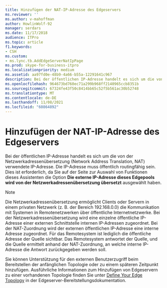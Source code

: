 ```yaml
---
title: Hinzufügen der NAT-IP-Adresse des Edgeservers
ms.reviewer: ''
ms.author: v-mahoffman
author: HowlinWolf-92
manager: serdars
ms.date: 11/17/2018
audience: ITPro
ms.topic: article
f1.keywords:
- CSH
ms.custom:
- ms.lync.tb.AddEdgeServerNatIpPage
ms.prod: skype-for-business-itpro
ms.localizationpriority: medium
ms.assetid: aa97fd0e-48b9-4a66-b55a-12291641c967
description: Bei der öffentlichen IP-Adresse handelt es sich um die von der Netzwerkadressenübersetzung (Network Address Translation, NAT) verwendete IP-Adresse. Die IP-Adresse muss öffentlich routingfähig sein. Dies ist erforderlich, da Sie auf der Seite zur Auswahl von Funktionen dieses Assistenten die Option Die externe IP-Adresse dieses Edgepools wird von der Netzwerkadressenübersetzung übersetzt ausgewählt haben.
ms.openlocfilehash: 964673bd760ec71a299b968ff2140965ccb8351b
ms.sourcegitcommit: 67324fe43f50c8414bb65c52f5b561ac30b52748
ms.translationtype: MT
ms.contentlocale: de-DE
ms.lasthandoff: 11/08/2021
ms.locfileid: "60864892"
---
```

# <a name="add-edge-server-nat-ip"></a>Hinzufügen der NAT-IP-Adresse des Edgeservers

Bei der öffentlichen IP-Adresse handelt es sich um die von der Netzwerkadressenübersetzung (Network Address Translation, NAT) verwendete IP-Adresse. Die IP-Adresse muss öffentlich routingfähig sein. Dies ist erforderlich, da Sie auf der Seite zur Auswahl von Funktionen dieses Assistenten die Option **Die externe IP-Adresse dieses Edgepools wird von der Netzwerkadressenübersetzung übersetzt** ausgewählt haben.

> [!NOTE]
> Die Netzwerkadressenübersetzung ermöglicht Clients oder Servern in einem privaten Netzwerk (z. B. der Bereich 192.168.0.0) die Kommunikation mit Systemen in Remotenetzwerken über öffentliche Internetnetzwerke. Bei der Netzwerkadressenübersetzung wird eine einzelne öffentliche IP-Adresse einer externen Schnittstelle internen IP-Adressen zugeordnet. Bei der NAT-Zuordnung wird der externen öffentlichen IP-Adresse eine interne Adresse zugeordnet. Für das Remotesystem ist lediglich die öffentliche Adresse der Quelle sichtbar. Das Remotesystem antwortet der Quelle, und die Quelle ermittelt anhand der NAT-Zuordnung, an welche interne IP-Adresse die Antwort zurückgegeben werden soll.

Sie können Unterstützung für den externen Benutzerzugriff beim Bereitstellen der anfänglichen Topologie oder zu einem späteren Zeitpunkt hinzufügen. Ausführliche Informationen zum Hinzufügen von Edgeservern zu einer vorhandenen Topologie finden Sie unter [Define Your Edge Topology](/previous-versions/office/lync-server-2013/lync-server-2013-define-your-edge-topology) in der Edgeserver-Bereitstellungsdokumentation.